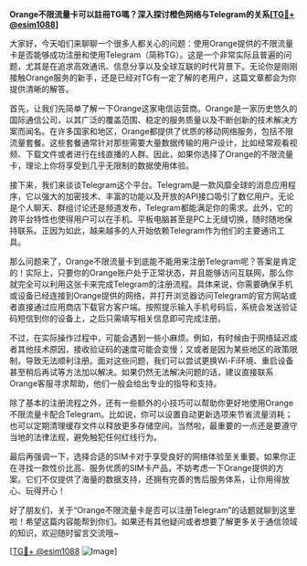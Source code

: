 **Orange不限流量卡可以註冊TG嗎？深入探讨橙色网络与Telegram的关系[[TG💪+ @esim1088](https://t.me/s/esim1088)]**

大家好，今天咱们来聊聊一个很多人都关心的问题：使用Orange提供的不限流量卡是否能够成功注册和使用Telegram（简称TG）。这是一个非常实际且普遍的问题，尤其是在追求高效通讯、信息分享以及全球互联的时代背景下。无论你是刚刚接触Orange服务的新手，还是已经对TG有一定了解的老用户，这篇文章都会为你提供清晰的解答。

首先，让我们先简单了解一下Orange这家电信运营商。Orange是一家历史悠久的国际通信公司，以其广泛的覆盖范围、稳定的服务质量以及不断创新的技术解决方案而闻名。在许多国家和地区，Orange都提供了优质的移动网络服务，包括不限流量套餐。这些套餐通常针对那些需要大量数据传输的用户设计，比如经常观看视频、下载文件或者进行在线直播的人群。因此，如果你选择了Orange的不限流量卡，理论上你将享受到几乎无限制的数据使用体验。

接下来，我们来谈谈Telegram这个平台。Telegram是一款风靡全球的消息应用程序，它以强大的加密技术、丰富的功能以及开放的API接口吸引了数亿用户。无论是个人聊天、群组讨论还是频道发布，Telegram都能满足你的需求。此外，它的跨平台特性也使得用户可以在手机、平板电脑甚至是PC上无缝切换，随时随地保持联系。正因为如此，越来越多的人开始依赖Telegram作为他们的主要通讯工具。

那么问题来了，Orange不限流量卡到底能不能用来注册Telegram呢？答案是肯定的！实际上，只要你的Orange账户处于正常状态，并且能够访问互联网，那么你就完全可以利用这张卡来完成Telegram的注册流程。具体来说，你需要确保手机或设备已经连接到Orange提供的网络，并打开浏览器访问Telegram的官方网站或者直接通过应用商店下载官方客户端。按照提示输入手机号码后，系统会发送验证码短信到你的设备上，之后只需填写相关信息即可完成注册。

不过，在实际操作过程中，可能会遇到一些小麻烦。例如，有时候由于网络延迟或者其他技术原因，接收验证码的速度可能会变慢；又或者是因为某些地区的政策限制，导致无法顺利注册。面对这些问题，我们可以尝试更换Wi-Fi环境、重启设备甚至稍后再试等方法加以解决。如果仍然无法解决问题的话，建议直接联系Orange客服寻求帮助，他们一般会给出专业的指导和支持。

除了基本的注册流程之外，还有一些额外的小技巧可以帮助你更好地使用Orange不限流量卡配合Telegram。比如说，你可以设置自动更新选项来节省流量消耗；也可以定期清理缓存文件以释放更多存储空间。当然啦，最重要的一点还是要遵守当地的法律法规，避免触犯任何红线行为。

最后再强调一下，选择合适的SIM卡对于享受良好的网络体验至关重要。如果你正在寻找一款性价比高、服务优质的SIM卡产品，不妨考虑一下Orange提供的方案。它们不仅提供了海量的数据支持，还拥有完善的售后服务体系，让你用得放心、玩得开心！

好了朋友们，关于“Orange不限流量卡是否可以注册Telegram”的话题就聊到这里啦！希望这篇内容能帮到你们。如果还有其他疑问或者想要了解更多关于通信领域的知识，欢迎随时留言交流哦~ 

[[TG💪+ @esim1088](https://t.me/s/esim1088) ![Image](https://i.postimg.cc/4NQfJmqS/Snipaste-2025-05-13-00-14-12.png)]